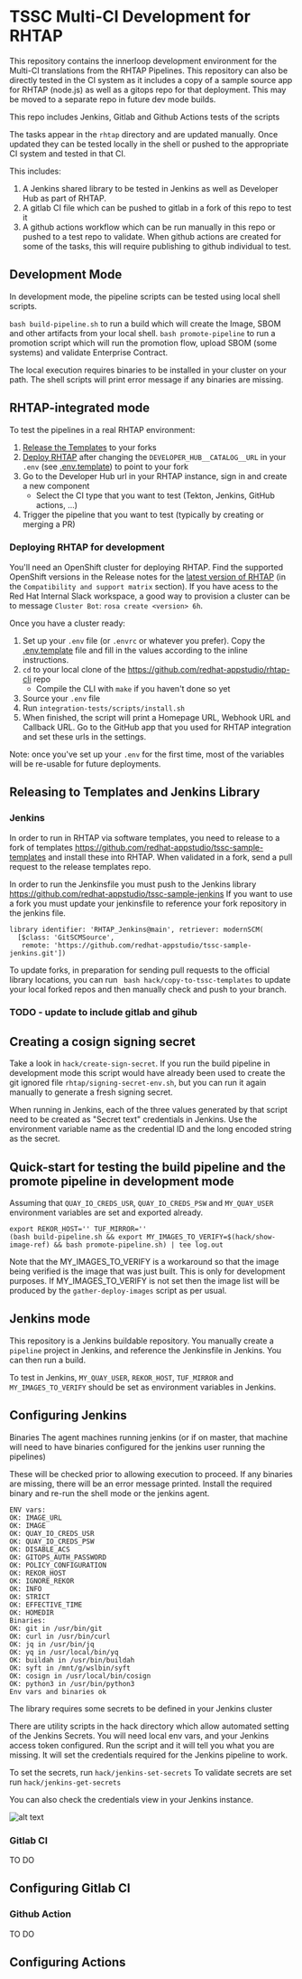 
# TSSC Multi-CI Development for RHTAP

This repository contains the innerloop development environment for the Multi-CI translations from the RHTAP Pipelines. This repository can also be directly tested in the CI system as it includes a copy of a sample source app for RHTAP (node.js) as well as a gitops repo for that deployment. This may be moved to a separate repo in future dev mode builds.


 This repo includes Jenkins, Gitlab and Github Actions tests of the scripts

The tasks appear in the `rhtap` directory and are updated manually. Once updated they can be tested locally in the shell or pushed to the appropriate CI system and tested in that CI.

This includes:
  1. A Jenkins shared library to be tested in Jenkins as well as Developer Hub as part of RHTAP. 
  2. A gitlab CI file which can be pushed to gitlab in a fork of this repo to test it
  3. A github actions workflow which can be run manually in this repo or pushed to a test repo to validate. When github actions are created for some of the tasks, this will require publishing to github individual to test. 

## Development Mode 

In development mode, the pipeline scripts can be tested using local shell scripts.

`bash build-pipeline.sh` to run a build which will create the Image, SBOM and other artifacts from your local shell. 
`bash promote-pipeline` to run a promotion script which will run the promotion flow, upload SBOM (some systems) and validate  Enterprise Contract.

The local execution requires binaries to be installed in your cluster on your path. The shell scripts will print error message if any binaries are missing. 

## RHTAP-integrated mode

To test the pipelines in a real RHTAP environment:

1. [Release the Templates](#releasing-to-templates-and-jenkins-library) to your forks
2. [Deploy RHTAP](#deploying-rhtap-for-development) after changing the `DEVELOPER_HUB__CATALOG__URL` in your `.env`
   (see [.env.template](.env.template)) to point to your fork
3. Go to the Developer Hub url in your RHTAP instance, sign in and create a new component
    - Select the CI type that you want to test (Tekton, Jenkins, GitHub actions, ...)
4. Trigger the pipeline that you want to test (typically by creating or merging a PR)

### Deploying RHTAP for development

You'll need an OpenShift cluster for deploying RHTAP. Find the supported OpenShift versions in the
Release notes for the [latest version of RHTAP][rhtap-docs] (in the `Compatibility and support matrix` section).
If you have acess to the Red Hat Internal Slack workspace, a good way to provision a cluster can be
to message `Cluster Bot`: `rosa create <version> 6h`.

Once you have a cluster ready:

1. Set up your `.env` file (or `.envrc` or whatever you prefer). Copy the [.env.template](.env.template)
   file and fill in the values according to the inline instructions.
2. `cd` to your local clone of the <https://github.com/redhat-appstudio/rhtap-cli> repo
    - Compile the CLI with `make` if you haven't done so yet
3. Source your `.env` file
4. Run `integration-tests/scripts/install.sh`
5. When finished, the script will print a Homepage URL, Webhook URL and Callback URL.
   Go to the GitHub app that you used for RHTAP integration and set these urls in the settings.

Note: once you've set up your `.env` for the first time, most of the variables will be re-usable
for future deployments.

## Releasing to Templates and Jenkins Library 

### Jenkins 

In order to run in RHTAP via software templates, you need to release to a fork of templates https://github.com/redhat-appstudio/tssc-sample-templates and install these into RHTAP. When validated in a fork, send a pull request to the release templates repo. 

In order to run the Jenkinsfile you must push to the Jenkins library https://github.com/redhat-appstudio/tssc-sample-jenkins
If you want to use a fork you must update your jenkinsfile to reference your fork repository in the jenkins file. 

```
library identifier: 'RHTAP_Jenkins@main', retriever: modernSCM(
  [$class: 'GitSCMSource',
   remote: 'https://github.com/redhat-appstudio/tssc-sample-jenkins.git'])
```

To update forks, in preparation for sending pull requests to the official library locations, you can run ` bash hack/copy-to-tssc-templates` to update your local forked repos and then manually check and push to your branch. 


### TODO - update to include gitlab and gihub 


## Creating a cosign signing secret

Take a look in `hack/create-sign-secret`. If you run the build pipeline in development mode this script would have already been used to create the git ignored file `rhtap/signing-secret-env.sh`, but you can run it again manually to generate a fresh signing secret.

When running in Jenkins, each of the three values generated by that script need to be created as "Secret text" credentials in Jenkins. Use the environment variable name as the credential ID and the long encoded string as the secret.

## Quick-start for testing the build pipeline and the promote pipeline in development mode

Assuming that `QUAY_IO_CREDS_USR`, `QUAY_IO_CREDS_PSW` and `MY_QUAY_USER` environment variables are set and exported already.

```
export REKOR_HOST='' TUF_MIRROR=''
(bash build-pipeline.sh && export MY_IMAGES_TO_VERIFY=$(hack/show-image-ref) && bash promote-pipeline.sh) | tee log.out
```

Note that the MY_IMAGES_TO_VERIFY is a workaround so that the image being verified is the image that was just built. This is only for development purposes. If MY_IMAGES_TO_VERIFY is not set then the image list will be produced by the `gather-deploy-images` script as per usual.


## Jenkins mode

This repository is a Jenkins buildable repository. You manually create a `pipeline` project in Jenkins, and reference the Jenkinsfile in Jenkins.  You can then run a build.

To test in Jenkins, `MY_QUAY_USER`, `REKOR_HOST`, `TUF_MIRROR` and `MY_IMAGES_TO_VERIFY` should be set as environment variables in Jenkins.

## Configuring Jenkins

Binaries
The agent machines running jenkins (or if on master, that machine will need to have binaries configured for the jenkins user running the pipelines)

These will be checked prior to allowing execution to proceed. If any binaries are missing, there will be an error message printed. Install the required binary and re-run the shell mode or the jenkins agent. 

```
ENV vars:
OK: IMAGE_URL
OK: IMAGE
OK: QUAY_IO_CREDS_USR
OK: QUAY_IO_CREDS_PSW
OK: DISABLE_ACS
OK: GITOPS_AUTH_PASSWORD
OK: POLICY_CONFIGURATION
OK: REKOR_HOST
OK: IGNORE_REKOR
OK: INFO
OK: STRICT
OK: EFFECTIVE_TIME
OK: HOMEDIR
Binaries:
OK: git in /usr/bin/git
OK: curl in /usr/bin/curl
OK: jq in /usr/bin/jq
OK: yq in /usr/local/bin/yq
OK: buildah in /usr/bin/buildah
OK: syft in /mnt/g/wslbin/syft
OK: cosign in /usr/local/bin/cosign
OK: python3 in /usr/bin/python3
Env vars and binaries ok
```

The library requires some secrets to be defined in your Jenkins cluster

There are utility scripts in the hack directory which allow automated setting of the Jenkins Secrets. You will need local env vars, and your Jenkins access token configured. Run the script and it will tell you what you are missing.
It will set the credentials required for the Jenkins pipeline to work.

To set the secrets, run `hack/jenkins-set-secrets`
To validate secrets are set  run `hack/jenkins-get-secrets`

You can also check the credentials view in your Jenkins instance. 

![alt text](creds.png "Title")


### Gitlab CI
TO DO
## Configuring Gitlab CI

### Github Action
TO DO 
## Configuring Actions

[rhtap-docs]: https://docs.redhat.com/en/documentation/red_hat_trusted_application_pipeline
